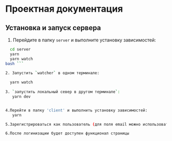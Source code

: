 # Проектная документация

## Установка и запуск сервера

1. Перейдите в папку `server` и выполните установку зависимостей:
 ```bash
   cd server
   yarn
   yarn watch
bash ```
    
 2. Запустить `watcher` в одном терминале:

   yarn watch
   
3. `запустить локальный север в другом терминале`:
    yarn dev


4.Перейти в папку 'client' и выполнить установку зависимостей:
    yarn

5.Зарегистрироваться как пользователь (для поля email можно использовать любую строку содержащуюю @mail)

6.После логинизации будет доступен функционал страницы

